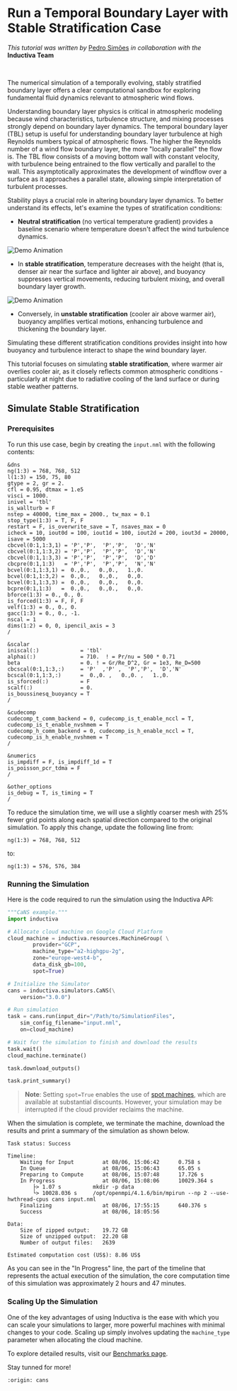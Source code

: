 # Run a Temporal Boundary Layer with Stable Stratification Case

*This tutorial was written by* [Pedro Simões](mailto:P.SimoesCosta@tudelft.nl) *in collaboration with the* **Inductiva Team**

<br>

The numerical simulation of a temporally evolving, stably stratified boundary
layer offers a clear computational sandbox for exploring fundamental fluid
dynamics relevant to atmospheric wind flows.

Understanding boundary layer physics is critical in atmospheric modeling because
wind characteristics, turbulence structure, and mixing processes strongly depend
on boundary layer dynamics. The temporal boundary layer (TBL) setup is useful
for understanding boundary layer turbulence at high Reynolds numbers typical of
atmospheric flows. The higher the Reynolds number of a wind flow boundary layer,
the more "locally parallel" the flow is. The TBL flow consists of a moving bottom
wall with constant velocity, with turbulence being entrained to the flow vertically
and parallel to the wall. This asymptotically approximates the development of
windflow over a surface as it approaches a parallel state, allowing simple
interpretation of turbulent processes.

Stability plays a crucial role in altering boundary layer dynamics. To better understand its effects, let's examine the types of stratification conditions:

- **Neutral stratification** (no vertical temperature gradient) provides a baseline scenario where temperature doesn't affect the wind turbulence dynamics.

<img src="_static/tempField_neutralTDBL_Re1000-13863.gif" alt="Demo Animation"/>

- In **stable stratification**, temperature decreases with the height (that is, denser air near the surface and lighter air above), and buoyancy suppresses vertical movements, reducing turbulent mixing, and overall boundary layer growth.

<img src="_static/tempField_neutralTDBL_Re1000-13863.gif" alt="Demo Animation"/>

- Conversely, in **unstable stratification** (cooler air above warmer air), buoyancy amplifies vertical motions, enhancing turbulence and thickening the boundary layer.

Simulating these different stratification conditions provides insight into how buoyancy and turbulence interact to shape the wind boundary layer.

This tutorial focuses on simulating **stable stratification**, where warmer air overlies cooler air, as it closely reflects common atmospheric conditions - particularly at night due to radiative cooling of the land surface or during stable weather patterns.

## Simulate Stable Stratification

### Prerequisites
To run this use case, begin by creating the `input.nml` with the
following contents:

```
&dns
ng(1:3) = 768, 768, 512
l(1:3) = 150, 75, 80
gtype = 2, gr = 2.
cfl = 0.95, dtmax = 1.e5
visci = 1000.
inivel = 'tbl'
is_wallturb = F
nstep = 40000, time_max = 2000., tw_max = 0.1
stop_type(1:3) = T, F, F
restart = F, is_overwrite_save = T, nsaves_max = 0
icheck = 10, iout0d = 100, iout1d = 100, iout2d = 200, iout3d = 20000, isave = 5000
cbcvel(0:1,1:3,1) = 'P','P',  'P','P',  'D','N'
cbcvel(0:1,1:3,2) = 'P','P',  'P','P',  'D','N'
cbcvel(0:1,1:3,3) = 'P','P',  'P','P',  'D','D'
cbcpre(0:1,1:3)   = 'P','P',  'P','P',  'N','N'
bcvel(0:1,1:3,1) =  0.,0.,   0.,0.,   1.,0.
bcvel(0:1,1:3,2) =  0.,0.,   0.,0.,   0.,0.
bcvel(0:1,1:3,3) =  0.,0.,   0.,0.,   0.,0.
bcpre(0:1,1:3)   =  0.,0.,   0.,0.,   0.,0.
bforce(1:3) = 0., 0., 0.
is_forced(1:3) = F, F, F
velf(1:3) = 0., 0., 0.
gacc(1:3) = 0., 0., -1.
nscal = 1
dims(1:2) = 0, 0, ipencil_axis = 3
/

&scalar
iniscal(:)             = 'tbl'
alphai(:)              = 710.  ! = Pr/nu = 500 * 0.71
beta                   = 0. ! = Gr/Re_D^2, Gr = 1e3, Re_D=500
cbcscal(0:1,1:3,:)     = 'P'  ,'P' ,  'P','P',  'D','N'
bcscal(0:1,1:3,:)      =  0.,0. ,   0.,0. ,   1.,0.
is_sforced(:)          = F
scalf(:)               = 0.
is_boussinesq_buoyancy = T
/

&cudecomp
cudecomp_t_comm_backend = 0, cudecomp_is_t_enable_nccl = T, cudecomp_is_t_enable_nvshmem = T
cudecomp_h_comm_backend = 0, cudecomp_is_h_enable_nccl = T, cudecomp_is_h_enable_nvshmem = T
/

&numerics
is_impdiff = F, is_impdiff_1d = T
is_poisson_pcr_tdma = F
/

&other_options
is_debug = T, is_timing = T
/
```

To reduce the simulation time, we will use a slightly coarser mesh with 25% fewer grid points along each spatial direction 
compared to the original simulation. To apply this change, update the following line from:

```
ng(1:3) = 768, 768, 512 
```

to:

```
ng(1:3) = 576, 576, 384
```

### Running the Simulation
Here is the code required to run the simulation using the Inductiva API:

```python
"""CaNS example."""
import inductiva

# Allocate cloud machine on Google Cloud Platform
cloud_machine = inductiva.resources.MachineGroup( \
        provider="GCP",
        machine_type="a2-highgpu-2g",
        zone="europe-west4-b",
        data_disk_gb=100,
        spot=True)

# Initialize the Simulator
cans = inductiva.simulators.CaNS(\
    version="3.0.0")

# Run simulation
task = cans.run(input_dir="/Path/to/SimulationFiles",
    sim_config_filename="input.nml",
    on=cloud_machine)

# Wait for the simulation to finish and download the results
task.wait()
cloud_machine.terminate()

task.download_outputs()

task.print_summary()

```

> **Note**: Setting `spot=True` enables the use of [spot machines](../how-it-works/machines/spot-machines.md), which are available at substantial discounts. 
> However, your simulation may be interrupted if the cloud provider reclaims the machine.

When the simulation is complete, we terminate the machine, download the results and print a summary of the simulation as shown below.

```
Task status: Success

Timeline:
	Waiting for Input         at 08/06, 15:06:42      0.758 s
	In Queue                  at 08/06, 15:06:43      65.05 s
	Preparing to Compute      at 08/06, 15:07:48      17.726 s
	In Progress               at 08/06, 15:08:06      10029.364 s
		├> 1.07 s          mkdir -p data
		└> 10028.036 s     /opt/openmpi/4.1.6/bin/mpirun --np 2 --use-hwthread-cpus cans input.nml
	Finalizing                at 08/06, 17:55:15      640.376 s
	Success                   at 08/06, 18:05:56      

Data:
	Size of zipped output:    19.72 GB
	Size of unzipped output:  22.20 GB
	Number of output files:   2639

Estimated computation cost (US$): 8.86 US$
```

As you can see in the "In Progress" line, the part of the timeline that
represents the actual execution of the simulation, 
the core computation time of this simulation was approximately 2 hours and 47 minutes.

### Scaling Up the Simulation
One of the key advantages of using Inductiva is the ease with which you can scale your simulations to larger, 
more powerful machines with minimal changes to your code. Scaling up simply involves updating the 
`machine_type` parameter when allocating the cloud machine.

To explore detailed results, visit our [Benchmarks page](benchmarks).

Stay tunned for more!

```{banner_small}
:origin: cans
```